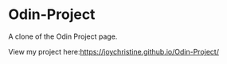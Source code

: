 # Odin-Project
A clone of the Odin Project page.

View my project here:https://joychristine.github.io/Odin-Project/
